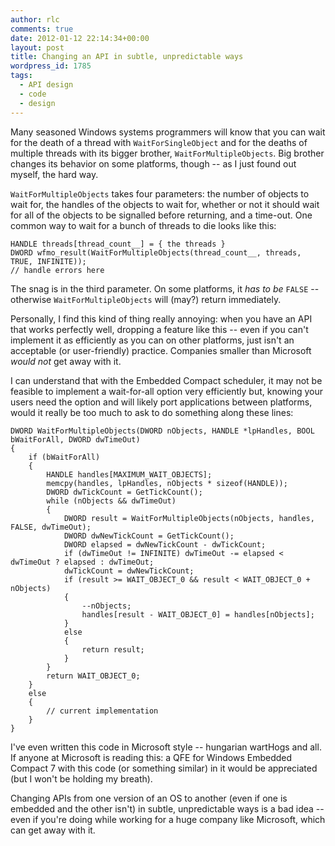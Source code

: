 ```yaml
---
author: rlc
comments: true
date: 2012-01-12 22:14:34+00:00
layout: post
title: Changing an API in subtle, unpredictable ways
wordpress_id: 1785
tags:
  - API design
  - code
  - design
---
```


Many seasoned Windows systems programmers will know that you can wait for the death of a thread with `WaitForSingleObject` and for the deaths of multiple threads with its bigger brother, `WaitForMultipleObjects`. Big brother changes its behavior on some platforms, though -- as I just found out myself, the hard way.

<!--more-->

`WaitForMultipleObjects` takes four parameters: the number of objects to wait for, the handles of the objects to wait for, whether or not it should wait for all of the objects to be signalled before returning, and a time-out. One common way to wait for a bunch of threads to die looks like this:

    HANDLE threads[thread_count__] = { the threads }
    DWORD wfmo_result(WaitForMultipleObjects(thread_count__, threads, TRUE, INFINITE));
    // handle errors here

The snag is in the third parameter. On some platforms, it _has to be_ `FALSE` -- otherwise `WaitForMultipleObjects` will (may?) return immediately.

Personally, I find this kind of thing really annoying: when you have an API that works perfectly well, dropping a feature like this -- even if you can't implement it as efficiently as you can on other platforms, just isn't an acceptable (or user-friendly) practice. Companies smaller than Microsoft _would not_ get away with it.

I can understand that with the Embedded Compact scheduler, it may not be feasible to implement a wait-for-all option very efficiently but, knowing your users need the option and will likely port applications between platforms, would it really be too much to ask to do something along these lines:

    DWORD WaitForMultipleObjects(DWORD nObjects, HANDLE *lpHandles, BOOL bWaitForAll, DWORD dwTimeOut)
    {
    	if (bWaitForAll)
    	{
    		HANDLE handles[MAXIMUM_WAIT_OBJECTS];
    		memcpy(handles, lpHandles, nObjects * sizeof(HANDLE));
    		DWORD dwTickCount = GetTickCount();
    		while (nObjects && dwTimeOut)
    		{
    			DWORD result = WaitForMultipleObjects(nObjects, handles, FALSE, dwTimeOut);
    			DWORD dwNewTickCount = GetTickCount();
    			DWORD elapsed = dwNewTickCount - dwTickCount;
    			if (dwTimeOut != INFINITE) dwTimeOut -= elapsed < dwTimeOut ? elapsed : dwTimeOut;
    			dwTickCount = dwNewTickCount;
    			if (result >= WAIT_OBJECT_0 && result < WAIT_OBJECT_0 + nObjects)
    			{
    				--nObjects;
    				handles[result - WAIT_OBJECT_0] = handles[nObjects];
    			}
    			else
    			{
    				return result;
    			}
    		}
    		return WAIT_OBJECT_0;
    	}
    	else
    	{
    		// current implementation
    	}
    }

I've even written this code in Microsoft style -- hungarian wartHogs and all. If anyone at Microsoft is reading this: a QFE for Windows Embedded Compact 7 with this code (or something similar) in it would be appreciated (but I won't be holding my breath).

Changing APIs from one version of an OS to another (even if one is embedded and the other isn't) in subtle, unpredictable ways is a bad idea -- even if you're doing while working for a huge company like Microsoft, which can get away with it.
